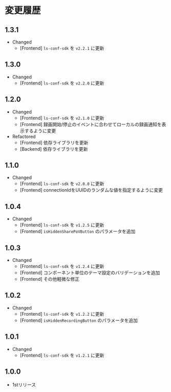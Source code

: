 # 変更履歴

## 1.3.1
- Changed
  - [Frontend] `ls-conf-sdk` を `v2.2.1` に更新

## 1.3.0
- Changed
  - [Frontend] `ls-conf-sdk` を `v2.2.0` に更新

## 1.2.0
- Changed
  - [Frontend] `ls-conf-sdk` を `v2.1.0` に更新
  - [Frontend] 録画開始/停止のイベントに合わせてローカルの録画通知を表示するように変更
- Refactored
  - [Frontend] 依存ライブラリを更新
  - [Backend] 依存ライブラリを更新

## 1.1.0
- Changed
  - [Frontend] `ls-conf-sdk` を `v2.0.0` に更新
  - [Frontend] connectionIdをUUIDのランダムな値を指定するように変更

## 1.0.4
- Changed
  - [Frontend] `ls-conf-sdk` を `v1.2.5` に更新
  - [Frontend] `isHiddenSharePoVButton` のパラメータを追加

## 1.0.3
- Changed
  - [Frontend] `ls-conf-sdk` を `v1.2.4` に更新
  - [Frontend] コンポーネント単位のテーマ設定のバリデーションを追加
  - [Frontend] その他軽微な修正

## 1.0.2
- Changed
  - [Frontend] `ls-conf-sdk` を `v1.2.2` に更新
  - [Frontend] `isHiddenRecordingButton` のパラメータを追加

## 1.0.1
- Changed
  - [Frontend] `ls-conf-sdk` を `v1.2.1` に更新

## 1.0.0
- 1stリリース
